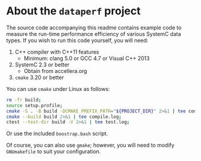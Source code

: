 # About the `dataperf` project

The source code accompanying this readme contains example code to measure the run-time performance efficiency of various SystemC data types. If you wish to run this code yourself, you will need:

1. C++ compiler with C++11 features
   * Minimum: clang 5.0 or GCC 4.7 or Visual C++ 2013
2. SystemC 2.3 or better
   * Obtain from accellera.org
4. `cmake` 3.20 or better

You can use `cmake` under Linux as follows:

```bash
rm -fr build;
source setup.profile;
cmake -S . -B build -DCMAKE_PREFIX_PATH="${PROJECT_DIR}" 2>&1 | tee config.log;
cmake --build build 2>&1 | tee compile.log;
ctest --test-dir build -V 2>&1 | tee test.log;
```

Or use the included `boostrap.bash` script.

Of course, you can also use `gmake`; however, you will need to modify `GNUmakefile` to suit your configuration.
